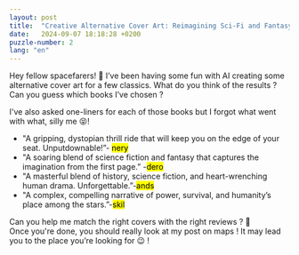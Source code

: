 ```yaml
---
layout: post
title:  "Creative Alternative Cover Art: Reimagining Sci-Fi and Fantasy Classics"
date:   2024-09-07 18:18:28 +0200
puzzle-number: 2
lang: "en"
---
```

Hey fellow spacefarers! 🚀 I’ve been having some fun with AI creating some alternative cover art for a few classics. What do you think of the results ? Can you guess which books I’ve chosen ? 


<div class="grid grid-2up grid-2-to-4up">
        <div>
          <img src="{{'/assets/images/covers/doomsday-book.jpeg'| absolute_url}}" alt="">
          <figcaption></figcaption>
        </div>
        <div>
          <img src="{{'/assets/images/covers/dragonflight.png'| absolute_url}}" alt="">
          <figcaption></figcaption>
        </div>
        <div>
          <img src="{{'/assets/images/covers/hunger-games.jpeg'| absolute_url}}" alt="">
          <figcaption></figcaption>
        </div>
        <div>
          <img src="{{'/assets/images/covers/downbelow-station.jpeg'| absolute_url}}" alt="">
          <figcaption></figcaption>
        </div>       
</div>
I've also asked one-liners for each of those books but I forgot what went with what, silly me 😝!<br>

- "A gripping, dystopian thrill ride that will keep you on the edge of your seat. Unputdownable!”- <mark>nery</mark>
- "A soaring blend of science fiction and fantasy that captures the imagination from the first page.” -<mark>dero</mark>
- "A masterful blend of history, science fiction, and heart-wrenching human drama. Unforgettable.”-<mark>ands</mark>
- "A complex, compelling narrative of power, survival, and humanity’s place among the stars.”-<mark>skil</mark>

Can you help me match the right covers with the right reviews ? 🙈 <br>
Once you're done, you should really look at my post on maps ! It may lead you to the place you’re looking for 😉 !